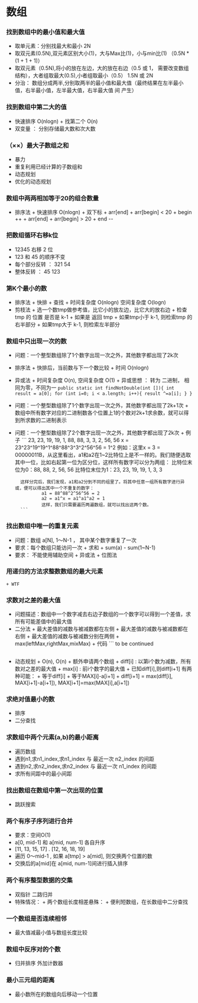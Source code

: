 # 数组
### 找到数组中的最小值和最大值
+ 取单元素：分别找最大和最小 2N
+ 取双元素(0.5N),双元素区别大小(1)，大与Max比(1)，小与min比(1) （0.5N * (1 + 1 + 1)）
+ 取双元素（0.5N),将小的放在左边，大的放在右边（0.5 或 1， 需要改变数组结构），大者组取最大(0.5),小者组取最小（0.5） 1.5N 或 2N
+ 分治： 数组分成两半,分别取两半的最小值和最大值（最终结果在左半最小值，右半最小值，左半最大值，右半最大值 间 产生）
### 找到数组中第二大的值
+ 快速排序 O(nlogn) + 找第二个 O(n)
+ 双变量 ： 分别存储最大数和次大数
### （××）最大子数组之和
+ 暴力
+ 重复利用已经计算的子数组和
+ 动态规划
+ 优化的动态规划
### 数组中两两相加等于20的组合数量
+ 排序法
        + 快速排序 O(nlogn)
        + 双下标
                + arr[end] + arr[begin] < 20
                        + begin ++
                + arr[end] + arr[begin] > 20
                        + end --
### 把数组循环右移k位
+ 12345 右移 2 位
+ 123 和 45 的顺序不变
+ 每个部分反转 ： 321 54
+ 整体反转 ： 45 123
### 第K个最小的数
+ 排序法
        + 快排 + 查找
                + 时间复杂度 O(nlogn) 空间复杂度 O(logn)
+ 剪枝法
        + 选一个数tmp做参考值，比它小的放左边，比它大的放右边
        + 检查 tmp 的 位置 是否是 k-1
                + 如果是 返回 tmp
                + 如果tmp小于 k-1, 则检索tmp 的右半部分
                + 如果tmp大于 k-1, 则检索左半部分
### 数组中只出现一次的数
+ 问题：一个整型数组除了1个数字出现一次之外，其他数字都出现了2k次
+ 排序法
        + 快排后，当前数与下一个数比较
        + 时间 O(nlogn)
+ 异或法
        + 时间复杂度 O(n), 空间复杂度 O(1)
        + 异或思想 ： 转为 二进制， 相同为零，不同为一
        ```
        public static int findNotDouble(int []){
                int result = a[0];
                for (int i=0; i < a.length; i++){
                        result ^=a[i];
                }
        }
        ```
+ 问题：一个整型数组除了1个数字出现一次之外，其他数字都出现了2k+1次
        + 数组中所有数字对应的二进制数各个位置上1的个数对2k+1求余数，就可以得到所求数的二进制表示
+ 问题：一个整型数组除了2个数字出现一次之外，其他数字都出现了2k次
        + 例子
        ```
        23, 23, 19, 19, 1, 88, 88, 3, 3, 2, 56, 56
        x = 23^23^19^19^1^88^88^3^3^2^56^56 = 1^2
        例如：这里x = 3 = 00000011B，从这里看出，a1和a2在1~2比特位上是不一样的。我们随便选取其中一位，比如右起第一位为区分位，这样所有数字可以分为两组：
        比特位末位为0：88, 88, 2, 56, 56
                比特位末位为1：23, 23, 19, 19, 1, 3, 3

        这样分完后，我们发现，a1和a2分到不同的组里了。将其中任意一组所有数字进行异或，便可以得出其中一个不重复的数字：
                a1 = 88^88^2^56^56 = 2
                a2 = a1^x = a1^a1^a2 = 1
                这样，我们只需要遍历两遍数组，就可以找出这两个数。
        ```
### 找出数组中唯一的重复元素
+ 问题：数组 a[N], 1～N-1 ， 其中某个数字重复了一次
+ 要求：每个数组只能访问一次
        + 求和
                + sum(a) - sum(1~N-1)
+ 要求： 不能使用辅助空间
        + 异或法
        + 位图法
### 用递归的方法求整数数组的最大元素
	+ WTF
### 求数对之差的最大值
+ 问题描述：数组中一个数字减去右边子数组的一个数字可以得到一个差值，求所有可能差值中的最大值
+ 二分法
        + 最大差值的减数与被减数都在左侧
        + 最大差值的减数与被减数都在右侧
        + 最大差值的减数与被减数分别在两侧
        + max(leftMax,rightMax,mixMax)
        + 代码
        ```
	to be continued
	```
+ 动态规划
        + O(n), O(n)
        + 额外申请两个数组
                + diff[i] : 以第i个数为减数，所有数对之差的最大值
                + max[i] : 前i个数字的最大值
        + 已知diff[i],则diff[i+1] 有两种可能：
                + 等于diff[i]
                + 等于MAX[i]-a[i+1]
        + diff[i+1] = max(diff[i], MAX[i+1]-a[i+1]), MAX[i+1]=max(MAX[i],a[i+1])
### 求绝对值最小的数
+ 排序
+ 二分查找
### 求数组中两个元素(a,b)的最小距离
+ 遍历数组
+ 遇到n1,求n1_index,求n1_index 与 最近一次 n2_index 的间距
+ 遇到n2,求n2_index,求n2_index 与 最近一次 n1_index 的间距
+ 求所有间距中的最小间距
### 找出数组在数组中第一次出现的位置
+ 跳跃搜索
### 两个有序子序列进行合并
+ 要求：空间O(1)
+ a[0, mid-1] 和 a[mid, num-1] 各自升序
+ [11, 13, 15, 17] . [12, 16, 18, 19]
+ 遍历 0～mid-1 , 如果 a[tmp] > a[mid], 则交换两个位置的数
+ 交换后的a[mid]在 a[mid, num-1]间进行插入排序
### 两个有序整型数据的交集
+ 双指针 二路归并
+ 特殊情况：
        + 两个数组长度相差悬殊：
                + 便利短数组，在长数组中二分查找
### 一个数组是否连续相邻
+ 最大值减最小值与数组长度比较
### 数组中反序对的个数
+ 归并排序 外加计数器
### 最小三元组的距离
+ 最小数所在的数组向后移动一个位置